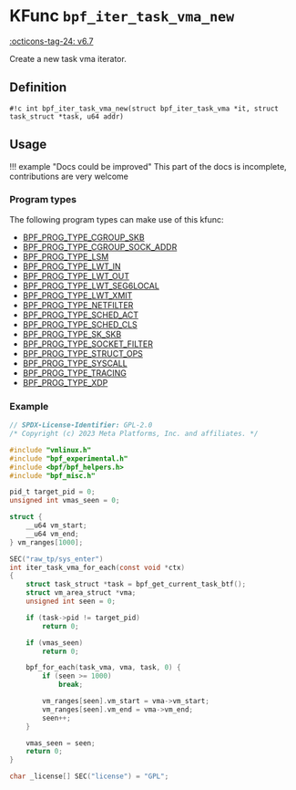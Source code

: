 # KFunc `bpf_iter_task_vma_new`

<!-- [FEATURE_TAG](bpf_iter_task_vma_new) -->
[:octicons-tag-24: v6.7](https://github.com/torvalds/linux/commit/4ac4546821584736798aaa9e97da9f6eaf689ea3)
<!-- [/FEATURE_TAG] -->

Create a new task vma iterator.

## Definition

<!-- [KFUNC_DEF] -->
`#!c int bpf_iter_task_vma_new(struct bpf_iter_task_vma *it, struct task_struct *task, u64 addr)`
<!-- [/KFUNC_DEF] -->

## Usage

!!! example "Docs could be improved"
    This part of the docs is incomplete, contributions are very welcome

### Program types

The following program types can make use of this kfunc:

<!-- [KFUNC_PROG_REF] -->
- [BPF_PROG_TYPE_CGROUP_SKB](../../program-types/BPF_PROG_TYPE_CGROUP_SKB.md)
- [BPF_PROG_TYPE_CGROUP_SOCK_ADDR](../../program-types/BPF_PROG_TYPE_CGROUP_SOCK_ADDR.md)
- [BPF_PROG_TYPE_LSM](../../program-types/BPF_PROG_TYPE_LSM.md)
- [BPF_PROG_TYPE_LWT_IN](../../program-types/BPF_PROG_TYPE_LWT_IN.md)
- [BPF_PROG_TYPE_LWT_OUT](../../program-types/BPF_PROG_TYPE_LWT_OUT.md)
- [BPF_PROG_TYPE_LWT_SEG6LOCAL](../../program-types/BPF_PROG_TYPE_LWT_SEG6LOCAL.md)
- [BPF_PROG_TYPE_LWT_XMIT](../../program-types/BPF_PROG_TYPE_LWT_XMIT.md)
- [BPF_PROG_TYPE_NETFILTER](../../program-types/BPF_PROG_TYPE_NETFILTER.md)
- [BPF_PROG_TYPE_SCHED_ACT](../../program-types/BPF_PROG_TYPE_SCHED_ACT.md)
- [BPF_PROG_TYPE_SCHED_CLS](../../program-types/BPF_PROG_TYPE_SCHED_CLS.md)
- [BPF_PROG_TYPE_SK_SKB](../../program-types/BPF_PROG_TYPE_SK_SKB.md)
- [BPF_PROG_TYPE_SOCKET_FILTER](../../program-types/BPF_PROG_TYPE_SOCKET_FILTER.md)
- [BPF_PROG_TYPE_STRUCT_OPS](../../program-types/BPF_PROG_TYPE_STRUCT_OPS.md)
- [BPF_PROG_TYPE_SYSCALL](../../program-types/BPF_PROG_TYPE_SYSCALL.md)
- [BPF_PROG_TYPE_TRACING](../../program-types/BPF_PROG_TYPE_TRACING.md)
- [BPF_PROG_TYPE_XDP](../../program-types/BPF_PROG_TYPE_XDP.md)
<!-- [/KFUNC_PROG_REF] -->

### Example

```c
// SPDX-License-Identifier: GPL-2.0
/* Copyright (c) 2023 Meta Platforms, Inc. and affiliates. */

#include "vmlinux.h"
#include "bpf_experimental.h"
#include <bpf/bpf_helpers.h>
#include "bpf_misc.h"

pid_t target_pid = 0;
unsigned int vmas_seen = 0;

struct {
	__u64 vm_start;
	__u64 vm_end;
} vm_ranges[1000];

SEC("raw_tp/sys_enter")
int iter_task_vma_for_each(const void *ctx)
{
	struct task_struct *task = bpf_get_current_task_btf();
	struct vm_area_struct *vma;
	unsigned int seen = 0;

	if (task->pid != target_pid)
		return 0;

	if (vmas_seen)
		return 0;

	bpf_for_each(task_vma, vma, task, 0) {
		if (seen >= 1000)
			break;

		vm_ranges[seen].vm_start = vma->vm_start;
		vm_ranges[seen].vm_end = vma->vm_end;
		seen++;
	}

	vmas_seen = seen;
	return 0;
}

char _license[] SEC("license") = "GPL";
```
